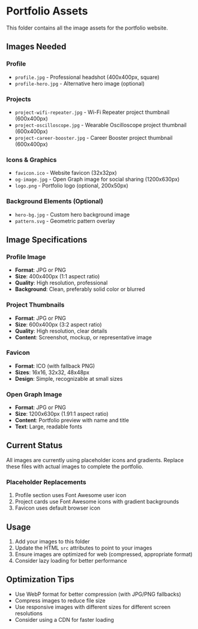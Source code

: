 # Portfolio Assets

This folder contains all the image assets for the portfolio website.

## Images Needed

### Profile
- `profile.jpg` - Professional headshot (400x400px, square)
- `profile-hero.jpg` - Alternative hero image (optional)

### Projects
- `project-wifi-repeater.jpg` - Wi-Fi Repeater project thumbnail (600x400px)
- `project-oscilloscope.jpg` - Wearable Oscilloscope project thumbnail (600x400px)
- `project-career-booster.jpg` - Career Booster project thumbnail (600x400px)

### Icons & Graphics
- `favicon.ico` - Website favicon (32x32px)
- `og-image.jpg` - Open Graph image for social sharing (1200x630px)
- `logo.png` - Portfolio logo (optional, 200x50px)

### Background Elements (Optional)
- `hero-bg.jpg` - Custom hero background image
- `pattern.svg` - Geometric pattern overlay

## Image Specifications

### Profile Image
- **Format**: JPG or PNG
- **Size**: 400x400px (1:1 aspect ratio)
- **Quality**: High resolution, professional
- **Background**: Clean, preferably solid color or blurred

### Project Thumbnails
- **Format**: JPG or PNG
- **Size**: 600x400px (3:2 aspect ratio)
- **Quality**: High resolution, clear details
- **Content**: Screenshot, mockup, or representative image

### Favicon
- **Format**: ICO (with fallback PNG)
- **Sizes**: 16x16, 32x32, 48x48px
- **Design**: Simple, recognizable at small sizes

### Open Graph Image
- **Format**: JPG or PNG
- **Size**: 1200x630px (1.91:1 aspect ratio)
- **Content**: Portfolio preview with name and title
- **Text**: Large, readable fonts

## Current Status

All images are currently using placeholder icons and gradients. Replace these files with actual images to complete the portfolio.

### Placeholder Replacements
1. Profile section uses Font Awesome user icon
2. Project cards use Font Awesome icons with gradient backgrounds
3. Favicon uses default browser icon

## Usage

1. Add your images to this folder
2. Update the HTML `src` attributes to point to your images
3. Ensure images are optimized for web (compressed, appropriate format)
4. Consider lazy loading for better performance

## Optimization Tips

- Use WebP format for better compression (with JPG/PNG fallbacks)
- Compress images to reduce file size
- Use responsive images with different sizes for different screen resolutions
- Consider using a CDN for faster loading